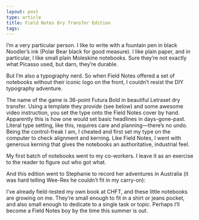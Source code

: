 ```yaml
---
layout: post
type: article
title: Field Notes Dry Transfer Edition
tags: 
---
```

I’m a very particular person. I like to write with a fountain pen in black Noodler’s ink (Polar Bear black for good measure). I like plain paper, and in particular, I like small plain Moleskine notebooks. Sure they’re not exactly what Picasso used, but darn, they’re durable.

But I’m also a typography nerd. So when Field Notes offered a set of notebooks without their iconic logo on the front, I couldn’t resist the DIY typography adventure.

The name of the game is 36-point Futura Bold in beautiful Letraset dry transfer. Using a template they provide (see below) and some awesome video instruction, you set the type onto the Field Notes cover by hand. Apparently this is how one would set basic headlines in days-gone-past. Literal type setting, like this, requires care and planning—there’s no undo. Being the control-freak I am, I cheated and first set my type on the computer to check alignment and kerning. Like Field Notes, I went with generous kerning that gives the notebooks an authoritative, industrial feel.



My first batch of notebooks went to my co-workers. I leave it as an exercise to the reader to figure out who got what.



And this edition went to Stephanie to record her adventures in Australia (it was hard telling Wee-Rex he couldn’t fit in my carry-on):



I’ve already field-tested my own book at CHFT, and these little notebooks are growing on me. They’re small enough to fit in a shirt or jeans pocket, and also small enough to dedicate to a single task or topic. Perhaps I’ll become a Field Notes boy by the time this summer is out.
